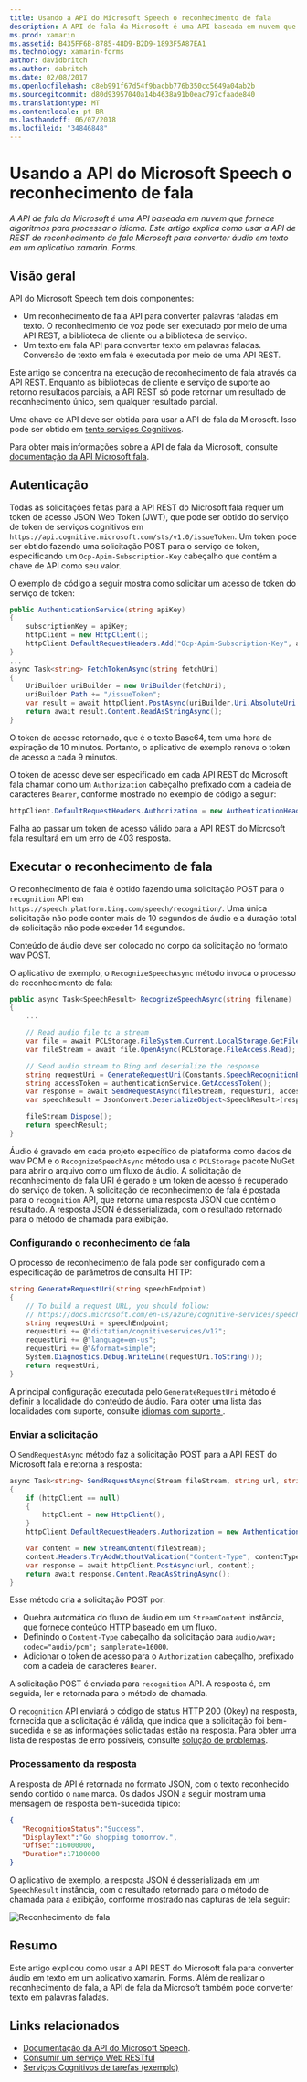 ```yaml
---
title: Usando a API do Microsoft Speech o reconhecimento de fala
description: A API de fala da Microsoft é uma API baseada em nuvem que fornece algoritmos para processar o idioma. Este artigo explica como usar a API de REST de reconhecimento de fala Microsoft para converter áudio em texto em um aplicativo xamarin. Forms.
ms.prod: xamarin
ms.assetid: B435FF6B-8785-48D9-B2D9-1893F5A87EA1
ms.technology: xamarin-forms
author: davidbritch
ms.author: dabritch
ms.date: 02/08/2017
ms.openlocfilehash: c8eb991f67d54f9bacbb776b350cc5649a04ab2b
ms.sourcegitcommit: d80d93957040a14b4638a91b0eac797cfaade840
ms.translationtype: MT
ms.contentlocale: pt-BR
ms.lasthandoff: 06/07/2018
ms.locfileid: "34846848"
---
```

# <a name="speech-recognition-using-the-microsoft-speech-api"></a>Usando a API do Microsoft Speech o reconhecimento de fala

_A API de fala da Microsoft é uma API baseada em nuvem que fornece algoritmos para processar o idioma. Este artigo explica como usar a API de REST de reconhecimento de fala Microsoft para converter áudio em texto em um aplicativo xamarin. Forms._

## <a name="overview"></a>Visão geral

API do Microsoft Speech tem dois componentes:

- Um reconhecimento de fala API para converter palavras faladas em texto. O reconhecimento de voz pode ser executado por meio de uma API REST, a biblioteca de cliente ou a biblioteca de serviço.
- Um texto em fala API para converter texto em palavras faladas. Conversão de texto em fala é executada por meio de uma API REST.

Este artigo se concentra na execução de reconhecimento de fala através da API REST. Enquanto as bibliotecas de cliente e serviço de suporte ao retorno resultados parciais, a API REST só pode retornar um resultado de reconhecimento único, sem qualquer resultado parcial.

Uma chave de API deve ser obtida para usar a API de fala da Microsoft. Isso pode ser obtido em [tente serviços Cognitivos](https://azure.microsoft.com/try/cognitive-services/).

Para obter mais informações sobre a API de fala da Microsoft, consulte [documentação da API Microsoft fala](/azure/cognitive-services/speech/home/).

## <a name="authentication"></a>Autenticação

Todas as solicitações feitas para a API REST do Microsoft fala requer um token de acesso JSON Web Token (JWT), que pode ser obtido do serviço de token de serviços cognitivos em `https://api.cognitive.microsoft.com/sts/v1.0/issueToken`. Um token pode ser obtido fazendo uma solicitação POST para o serviço de token, especificando um `Ocp-Apim-Subscription-Key` cabeçalho que contém a chave de API como seu valor.

O exemplo de código a seguir mostra como solicitar um acesso de token do serviço de token:

```csharp
public AuthenticationService(string apiKey)
{
    subscriptionKey = apiKey;
    httpClient = new HttpClient();
    httpClient.DefaultRequestHeaders.Add("Ocp-Apim-Subscription-Key", apiKey);
}
...
async Task<string> FetchTokenAsync(string fetchUri)
{
    UriBuilder uriBuilder = new UriBuilder(fetchUri);
    uriBuilder.Path += "/issueToken";
    var result = await httpClient.PostAsync(uriBuilder.Uri.AbsoluteUri, null);
    return await result.Content.ReadAsStringAsync();
}
```

O token de acesso retornado, que é o texto Base64, tem uma hora de expiração de 10 minutos. Portanto, o aplicativo de exemplo renova o token de acesso a cada 9 minutos.

O token de acesso deve ser especificado em cada API REST do Microsoft fala chamar como um `Authorization` cabeçalho prefixado com a cadeia de caracteres `Bearer`, conforme mostrado no exemplo de código a seguir:

```csharp
httpClient.DefaultRequestHeaders.Authorization = new AuthenticationHeaderValue("Bearer", bearerToken);
```

Falha ao passar um token de acesso válido para a API REST do Microsoft fala resultará em um erro de 403 resposta.

## <a name="performing-speech-recognition"></a>Executar o reconhecimento de fala

O reconhecimento de fala é obtido fazendo uma solicitação POST para o `recognition` API em `https://speech.platform.bing.com/speech/recognition/`. Uma única solicitação não pode conter mais de 10 segundos de áudio e a duração total de solicitação não pode exceder 14 segundos.

Conteúdo de áudio deve ser colocado no corpo da solicitação no formato wav POST.

O aplicativo de exemplo, o `RecognizeSpeechAsync` método invoca o processo de reconhecimento de fala:

```csharp
public async Task<SpeechResult> RecognizeSpeechAsync(string filename)
{
    ...

    // Read audio file to a stream
    var file = await PCLStorage.FileSystem.Current.LocalStorage.GetFileAsync(filename);
    var fileStream = await file.OpenAsync(PCLStorage.FileAccess.Read);

    // Send audio stream to Bing and deserialize the response
    string requestUri = GenerateRequestUri(Constants.SpeechRecognitionEndpoint);
    string accessToken = authenticationService.GetAccessToken();
    var response = await SendRequestAsync(fileStream, requestUri, accessToken, Constants.AudioContentType);
    var speechResult = JsonConvert.DeserializeObject<SpeechResult>(response);

    fileStream.Dispose();
    return speechResult;
}
```

Áudio é gravado em cada projeto específico de plataforma como dados de wav PCM e o `RecognizeSpeechAsync` método usa o `PCLStorage` pacote NuGet para abrir o arquivo como um fluxo de áudio. A solicitação de reconhecimento de fala URI é gerado e um token de acesso é recuperado do serviço de token. A solicitação de reconhecimento de fala é postada para o `recognition` API, que retorna uma resposta JSON que contém o resultado. A resposta JSON é desserializada, com o resultado retornado para o método de chamada para exibição.

### <a name="configuring-speech-recognition"></a>Configurando o reconhecimento de fala

O processo de reconhecimento de fala pode ser configurado com a especificação de parâmetros de consulta HTTP:

```csharp
string GenerateRequestUri(string speechEndpoint)
{
    // To build a request URL, you should follow:
    // https://docs.microsoft.com/en-us/azure/cognitive-services/speech/getstarted/getstartedrest
    string requestUri = speechEndpoint;
    requestUri += @"dictation/cognitiveservices/v1?";
    requestUri += @"language=en-us";
    requestUri += @"&format=simple";
    System.Diagnostics.Debug.WriteLine(requestUri.ToString());
    return requestUri;
}
```

A principal configuração executada pelo `GenerateRequestUri` método é definir a localidade do conteúdo de áudio. Para obter uma lista das localidades com suporte, consulte [idiomas com suporte ](/azure/cognitive-services/speech/api-reference-rest/supportedlanguages/).

### <a name="sending-the-request"></a>Enviar a solicitação

O `SendRequestAsync` método faz a solicitação POST para a API REST do Microsoft fala e retorna a resposta:

```csharp
async Task<string> SendRequestAsync(Stream fileStream, string url, string bearerToken, string contentType)
{
    if (httpClient == null)
    {
        httpClient = new HttpClient();
    }
    httpClient.DefaultRequestHeaders.Authorization = new AuthenticationHeaderValue("Bearer", bearerToken);

    var content = new StreamContent(fileStream);
    content.Headers.TryAddWithoutValidation("Content-Type", contentType);
    var response = await httpClient.PostAsync(url, content);
    return await response.Content.ReadAsStringAsync();
}
```

Esse método cria a solicitação POST por:

- Quebra automática do fluxo de áudio em um `StreamContent` instância, que fornece conteúdo HTTP baseado em um fluxo.
- Definindo o `Content-Type` cabeçalho da solicitação para `audio/wav; codec="audio/pcm"; samplerate=16000`.
- Adicionar o token de acesso para o `Authorization` cabeçalho, prefixado com a cadeia de caracteres `Bearer`.

A solicitação POST é enviada para `recognition` API. A resposta é, em seguida, ler e retornada para o método de chamada.

O `recognition` API enviará o código de status HTTP 200 (Okey) na resposta, fornecida que a solicitação é válida, que indica que a solicitação foi bem-sucedida e se as informações solicitadas estão na resposta. Para obter uma lista de respostas de erro possíveis, consulte [solução de problemas](/azure/cognitive-services/speech/troubleshooting).

### <a name="processing-the-response"></a>Processamento da resposta

A resposta de API é retornada no formato JSON, com o texto reconhecido sendo contido o `name` marca. Os dados JSON a seguir mostram uma mensagem de resposta bem-sucedida típico:

```json
{  
   "RecognitionStatus":"Success",
   "DisplayText":"Go shopping tomorrow.",
   "Offset":16000000,
   "Duration":17100000
}
```

O aplicativo de exemplo, a resposta JSON é desserializada em um `SpeechResult` instância, com o resultado retornado para o método de chamada para a exibição, conforme mostrado nas capturas de tela seguir:

![](speech-recognition-images/speech-recognition.png "Reconhecimento de fala")

## <a name="summary"></a>Resumo

Este artigo explicou como usar a API REST do Microsoft fala para converter áudio em texto em um aplicativo xamarin. Forms. Além de realizar o reconhecimento de fala, a API de fala da Microsoft também pode converter texto em palavras faladas.

## <a name="related-links"></a>Links relacionados

- [Documentação da API do Microsoft Speech](/azure/cognitive-services/speech/home/).
- [Consumir um serviço Web RESTful](~/xamarin-forms/data-cloud/consuming/rest.md)
- [Serviços Cognitivos de tarefas (exemplo)](https://developer.xamarin.com/samples/xamarin-forms/WebServices/TodoCognitiveServices/)
